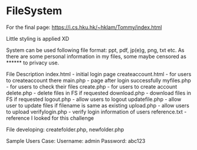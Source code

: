# FileSystem

For the final page:
https://i.cs.hku.hk/~hklam/Tommy/index.html

Little styling is applied XD

System can be used following file format: ppt, pdf, jp(e)g, png, txt etc. 
As there are some personal information in my files, some maybe censored as ****** to privacy use.

File Description
index.html - initial login page 
createaccount.html - for users to createaccount there
main.php - page after login successfully 
myfiles.php - for users to check their files
create.php - for users to create account 
delete.php - delete files in FS if requested
download.php - download files in FS if requested
logout.php - allow users to logout 
updatefile.php - allow user to update files if filename is same as existing
upload.php - allow users to upload
verifylogin.php - verify login information of users 
reference.txt - reference I looked for this challenge 


File developing:
createfolder.php, newfolder.php

Sample Users Case:
Username: admin
Password: abc123
